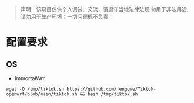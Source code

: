 
> 声明：该项目仅供个人调试、交流，请遵守当地法律法规,勿用于非法用途;请勿用于生产环境；一切问题概不负责！




# 配置要求  
## OS  
- immortalWrt




```
wget -O /tmp/tiktok.sh https://github.com/fengqwe/Tiktok-openwrt/blob/main/tiktok.sh && bash /tmp/tiktok.sh
```  